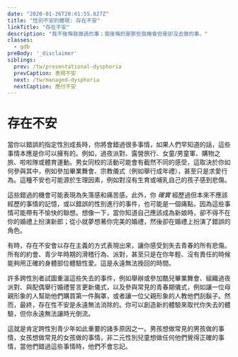 ```yaml
---
date: "2020-01-26T20:41:55.827Z"
title: "性別不安的體現: 存在不安"
linkTitle: "存在不安"
description: "我不後悔我做過的事；我後悔的是那些我機會但是卻沒去做的事。"
classes:
  - gdb
preBody: '_disclaimer'
siblings:
  prev: /tw/presentational-dysphoria
  prevCaption: 表現不安
  next: /tw/managed-dysphoria
  nextCaption: 應付不安
---
```


<!-- # Existential Dysphoria -->

# 存在不安

<!-- When you grow up as the wrong assigned gender, you are going to miss out on a lot of things that should have been available to you if only people had known. Sleepovers, camping trips, girl/boy scouts, shopping trips, cheerleading or sports. Events that are co-ed may have very different feelings attached to them based on how you engage with them, like going to prom, religious ceremonies (such as having a bat mitzvah instead of a bar mitzvah), and even just the act of courtship. This dysphoria may also be biological in origin, such as a sorrow over having not given birth to or breastfed your children. -->

當你以錯誤的指定性別成長時，你將會錯過很多事情，如果人們早知道的話，這些事情本應是你可以擁有的。例如，過夜派對、露營旅行、女童/男童軍、購物之旅、啦啦隊或體育運動。男女同校的活動可能會有截然不同的感受，這取決於你如何參與其中，例如參加畢業舞會、宗教儀式（例如舉行成年禮），甚至只是求愛行為。這種不安也可能源於生理因素，例如對沒有生育或哺乳自己的孩子感到悲傷。

<!-- These missed opportunities can manifest as feelings of loss and hurt. Furthermore, the memories of things you *did* have access to but wouldn't have otherwise, or events that were performed in the wrong gender, can also be a sour point, as these may have awkward attachments. Imagine having to be a groom at your wedding when you know you should have been a bride; growing up dreaming about your perfect wedding, and then playing the wrong role in it. -->

這些錯過的機會可能表現為失落感和痛苦感。此外，你 *確實* 經歷過但本來不應該經歷的事情的記憶，或以錯誤的性別進行的事件，也可能是一個痛點，因為這些事情可能帶有不愉快的聯想。想像一下，當你知道自己應該成為新娘時，卻不得不在你的婚禮上扮演新郎；從小就夢想著你完美的婚禮，然後卻在婚禮上扮演了錯誤的角色。

<!-- Sometimes existential dysphoria can manifest existentially, hitting you with all the grief of the youth lost. All the dating, the teenage antics, the parties, even just having been able to be sexual with the correct parts while your body was young and you had no responsibilities. It is time that can never be gained back. -->

有時，存在不安會以存在主義的方式表現出來，讓你感受到失去青春的所有悲傷。所有的約會、青少年時期的滑稽行為、派對，甚至只是在你年輕、沒有責任的時候能夠用正確的身體部位體驗性愛。這是永遠無法挽回的時間。

<!-- Many trans people attempt to recapture some of these lost events, hosting or attending queer proms, organizing sleepovers, performing vow renewals with their spouses, and engaging in common puberty rites of passage like having a mother figure help them shop for their first bra, or having a father figure teach them to shave. However, ultimately, existential dysphoria is something that can never be relieved. You can make new experiences to replace the ones you lost, but you can never turn back the clock. -->

許多跨性別者試圖重溫這些失去的事件，例如舉辦或參加酷兒畢業舞會、組織過夜派對、與配偶舉行婚禮誓言更新儀式，以及參與常見的青春期儀式，例如讓一位母親形象的人幫助他們購買第一件胸罩，或者讓一位父親形象的人教他們刮鬍子。然而，最終，存在性不安是永遠無法消除的。你可以創造新的體驗來取代你失去的體驗，但你永遠無法讓時光倒流。

<!-- This is one of many reasons why affirming trans youth is so important. Boys want to do common boy things, girls want to do common girl things, and non-binary children want to do whatever feels correct to them, and when they miss out they will not forget. -->

這就是肯定跨性別青少年如此重要的諸多原因之一。男孩想做常見的男孩做的事情，女孩想做常見的女孩做的事情，非二元性別兒童想做任何他們覺得正確的事情，當他們錯過這些事情時，他們不會忘記。

